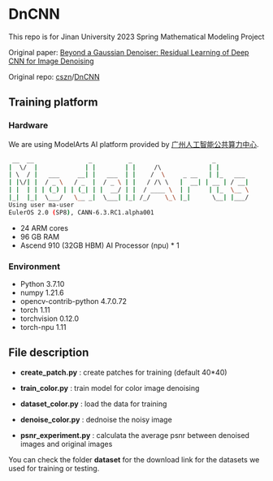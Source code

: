 # DnCNN

This repo is for Jinan University 2023 Spring Mathematical Modeling Project

Original paper: [Beyond a Gaussian Denoiser: Residual Learning of Deep CNN for Image Denoising](https://arxiv.org/abs/1608.03981)

Original repo: [cszn](https://github.com/cszn)/[DnCNN](https://github.com/cszn/DnCNN)

## Training platform

### Hardware

We are using ModelArts AI platform provided by [广州人工智能公共算力中心](https://aipcc-gz.com/).

```bash
 __  __               _          _                      _         
|  \/  |             | |        | |     /\             | |        
| \  / |   ___     __| |   ___  | |    /  \     _ __   | |_   ___ 
| |\/| |  / _ \   / _  |  / _ \ | |   / /\ \   |  __| | __ | / __|
| |  | | | (_) | | (_| | |  __/ | |  / ____ \  | |     | |_  \__ \
|_|  |_|  \___/   \__ _|  \___| |_| /_/    \_\ |_|      \__| |___/
Using user ma-user
EulerOS 2.0 (SP8), CANN-6.3.RC1.alpha001
```
- 24 ARM cores
- 96 GB RAM
- Ascend 910 (32GB HBM) AI Processor (npu) * 1

### Environment


- Python 3.7.10
- numpy 1.21.6
- opencv-contrib-python 4.7.0.72
- torch 1.11
- torchvision 0.12.0
- torch-npu 1.11


## File description
- **create_patch.py** : create patches for training (default 40*40)

- **train_color.py** : train model for color image denoising

- **dataset_color.py** : load the data for training

- **denoise_color.py** : dednoise the noisy image

- **psnr_experiment.py** : calculata the average psnr between denoised images and original images

You can check the folder **dataset** for the download link for the datasets we used for training or testing.

